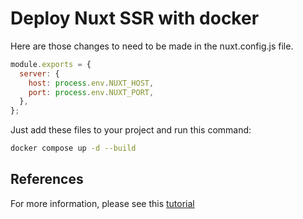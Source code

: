 # Deploy Nuxt SSR with docker

Here are those changes to need to be made in the nuxt.config.js file.

```js
module.exports = {
  server: {
    host: process.env.NUXT_HOST,
    port: process.env.NUXT_PORT,
  },
};
```

Just add these files to your project and run this command:
```bash
docker compose up -d --build
```

## References

For more information, please see this 
 <a href="https://manascode.com/how-to-deploy-nuxt-ssr-to-digital-ocean-using-docker-compose-and-nginx/" target="_blank">tutorial </a>
